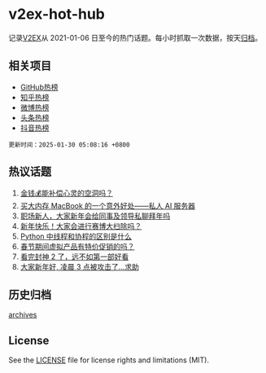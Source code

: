 # v2ex-hot-hub

 记录[V2EX](https://www.v2ex.com/)从 2021-01-06 日至今的热门话题。每小时抓取一次数据，按天[归档](archives)。
 
 ## 相关项目

- [GitHub热榜](https://github.com/lonnyzhang423/github-hot-hub)
- [知乎热榜](https://github.com/lonnyzhang423/zhihu-hot-hub)
- [微博热榜](https://github.com/lonnyzhang423/weibo-hot-hub)
- [头条热榜](https://github.com/lonnyzhang423/toutiao-hot-hub)
- [抖音热榜](https://github.com/lonnyzhang423/douyin-hot-hub)


 `更新时间：2025-01-30 05:08:16 +0800`

## 热议话题

1. [金钱💰能补偿心灵的空洞吗？](https://www.v2ex.com/t/1108266)
1. [买大内存 MacBook 的一个意外好处——私人 AI 服务器](https://www.v2ex.com/t/1108245)
1. [职场新人，大家新年会给同事及领导私聊拜年吗](https://www.v2ex.com/t/1108258)
1. [新年快乐！大家会进行赛博大扫除吗？](https://www.v2ex.com/t/1108248)
1. [Python 中线程和协程的区别是什么](https://www.v2ex.com/t/1108272)
1. [春节期间虚拟产品有特价促销的吗？](https://www.v2ex.com/t/1108246)
1. [看完封神 2 了，远不如第一部好看](https://www.v2ex.com/t/1108274)
1. [大家新年好, 凌晨 3 点被攻击了...求助](https://www.v2ex.com/t/1108257)

## 历史归档

[archives](archives)

## License

See the [LICENSE](LICENSE) file for license rights and limitations (MIT).
